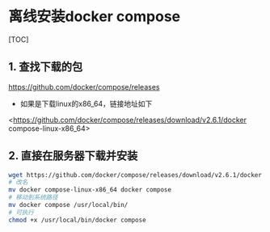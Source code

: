 # 离线安装docker compose

[TOC]

## 1. 查找下载的包

<https://github.com/docker/compose/releases>

- 如果是下载linux的x86_64，链接地址如下

<https://github.com/docker/compose/releases/download/v2.6.1/docker compose-linux-x86_64>

## 2. 直接在服务器下载并安装

```sh
wget https://github.com/docker/compose/releases/download/v2.6.1/docker compose-linux-x86_64
# 改名
mv docker compose-linux-x86_64 docker compose
# 移动到系统路径
mv docker compose /usr/local/bin/
# 可执行
chmod +x /usr/local/bin/docker compose
```
